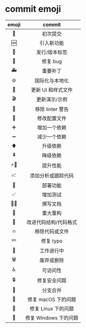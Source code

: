 # commit emoji

|            emoji            |        commit         |
| :-------------------------: | :-------------------: |
|           :tada:            |       初次提交        |
|            :new:            |      引入新功能       |
|         :bookmark:          |     发行/版本标签     |
|            :bug:            |       修复 bug        |
|         :ambulance:         |       重要补丁        |
|   :globe_with_meridians:    |    国际化与本地化     |
|         :lipstick:          |  更新 UI 和样式文件   |
|          :clapper:          |     更新演示/示例     |
|      :rotating_light:       |   移除 linter 警告    |
|          :wrench:           |     修改配置文件      |
|      :heavy_plus_sign:      |     增加一个依赖      |
|     :heavy_minus_sign:      |     减少一个依赖      |
|         :arrow_up:          |       升级依赖        |
|        :arrow_down:         |       降级依赖        |
|      :zap::racehorse:       |       提升性能        |
| :chart_with_upwards_trend:  |  添加分析或跟踪代码   |
|          :rocket:           |       部署功能        |
|     :white_check_mark:      |       增加测试        |
|        :memo::book:         |       撰写文档        |
|          :hammer:           |       重大重构        |
|            :art:            | 改进代码结构/代码格式 |
|           :fire:            |    移除代码或文件     |
|          :pencil2:          |       修复 typo       |
|       :construction:        |      工作进行中       |
|        :wastebasket:        |      废弃或删除       |
|        :wheelchair:         |       可访问性        |
|           :lock:            |     修复安全问题      |
| :twisted_rightwards_arrows: |       分支合并        |
|           :apple:           |  修复 macOS 下的问题  |
|          :penguin:          |  修复 Linux 下的问题  |
|      :checkered_flag:       | 修复 Windows 下的问题 |
